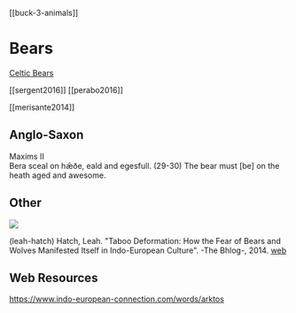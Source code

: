 [[buck-3-animals]]

# Bears
[Celtic Bears](bears-celtic.md)

[[sergent2016]]
[[perabo2016]]

[[merisante2014]]

## Anglo-Saxon
Maxims II	
Bera sceal on hǣðe, eald and egesfull. (29-30)	The bear must [be] on the heath aged and awesome.


## Other
![](0001.gif)

  (leah-hatch) Hatch, Leah. "Taboo Deformation: How the Fear of Bears and Wolves Manifested Itself in Indo-European Culture". -The Bhlog-, 2014. [web](https://blog.as.uky.edu/thebhlog/?p=96)
  
  ## Web Resources
  https://www.indo-european-connection.com/words/arktos